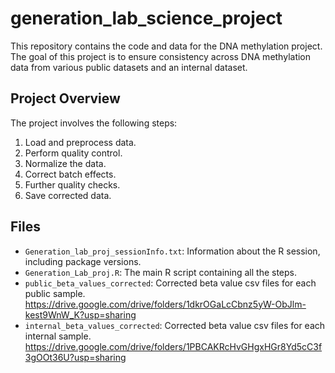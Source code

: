 # generation_lab_science_project

This repository contains the code and data for the DNA methylation project. The goal of this project is to ensure consistency across DNA methylation data from various public datasets and an internal dataset.

## Project Overview

The project involves the following steps:
1. Load and preprocess data.
2. Perform quality control.
3. Normalize the data.
4. Correct batch effects.
5. Further quality checks.
6. Save corrected data.

## Files

- `Generation_lab_proj_sessionInfo.txt`: Information about the R session, including package versions.
- `Generation_Lab_proj.R`: The main R script containing all the steps.
- `public_beta_values_corrected`: Corrected beta value csv files for each public sample. https://drive.google.com/drive/folders/1dkrOGaLcCbnz5yW-ObJlm-kest9WnW_K?usp=sharing
- `internal_beta_values_corrected`: Corrected beta value csv files for each internal sample. https://drive.google.com/drive/folders/1PBCAKRcHvGHgxHGr8Yd5cC3f3gOOt36U?usp=sharing

